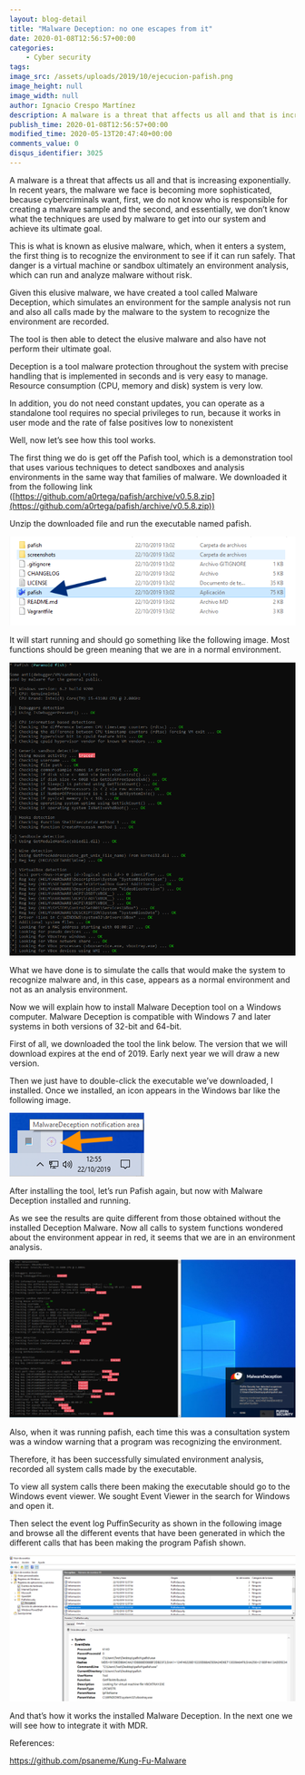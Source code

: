 ```yaml
---
layout: blog-detail
title: "Malware Deception: no one escapes from it"
date: 2020-01-08T12:56:57+00:00
categories:
    - Cyber security
tags:
image_src: /assets/uploads/2019/10/ejecucion-pafish.png
image_height: null
image_width: null
author: Ignacio Crespo Martínez
description: A malware is a threat that affects us all and that is increasing exponentially. In recent years, the malware we face is becoming more sophisticated, because cybercriminals want, first, we do not know who is responsible for creating a malware sample and the second, and...
publish_time: 2020-01-08T12:56:57+00:00
modified_time: 2020-05-13T20:47:40+00:00
comments_value: 0
disqus_identifier: 3025
---
```

A malware is a threat that affects us all and that is increasing exponentially. In recent years, the malware we face is becoming more sophisticated, because cybercriminals want, first, we do not know who is responsible for creating a malware sample and the second, and essentially, we don’t know what the techniques are used by malware to get into our system and achieve its ultimate goal.

This is what is known as elusive malware, which, when it enters a system, the first thing is to recognize the environment to see if it can run safely. That danger is a virtual machine or sandbox ultimately an environment analysis, which can run and analyze malware without risk.

Given this elusive malware, we have created a tool called Malware Deception, which simulates an environment for the sample analysis not run and also all calls made by the malware to the system to recognize the environment are recorded.

The tool is then able to detect the elusive malware and also have not perform their ultimate goal.

Deception is a tool malware protection throughout the system with precise handling that is implemented in seconds and is very easy to manage. Resource consumption (CPU, memory and disk) system is very low.

In addition, you do not need constant updates, you can operate as a standalone tool requires no special privileges to run, because it works in user mode and the rate of false positives low to nonexistent

Well, now let’s see how this tool works.

The first thing we do is get off the Pafish tool, which is a demonstration tool that uses various techniques to detect sandboxes and analysis environments in the same way that families of malware. We downloaded it from the following link ([https://github.com/a0rtega/pafish/archive/v0.5.8.zip](https://github.com/a0rtega/pafish/archive/v0.5.8.zip))

Unzip the downloaded file and run the executable named pafish.



![](/assets/uploads/2019/10/ejecucion-pafish.png)

It will start running and should go something like the following image. Most functions should be green meaning that we are in a normal environment.



![](/assets/uploads/2019/10/pafish-normal.png)

What we have done is to simulate the calls that would make the system to recognize malware and, in this case, appears as a normal environment and not as an analysis environment.

Now we will explain how to install Malware Deception tool on a Windows computer. Malware Deception is compatible with Windows 7 and later systems in both versions of 32-bit and 64-bit.

First of all, we downloaded the tool the link below. The version that we will download expires at the end of 2019. Early next year we will draw a new version.

Then we just have to double-click the executable we’ve downloaded, I installed. Once we installed, an icon appears in the Windows bar like the following image.



![](/assets/uploads/2019/10/icono-deception.png)

After installing the tool, let’s run Pafish again, but now with Malware Deception installed and running.

As we see the results are quite different from those obtained without the installed Deception Malware. Now all calls to system functions wondered about the environment appear in red, it seems that we are in an environment analysis.



![](/assets/uploads/2019/10/pafish-deception.png)

Also, when it was running pafish, each time this was a consultation system was a window warning that a program was recognizing the environment.

Therefore, it has been successfully simulated environment analysis, recorded all system calls made by the executable.

To view all system calls there been making the executable should go to the Windows event viewer. We sought Event Viewer in the search for Windows and open it.

Then select the event log PuffinSecurity as shown in the following image and browse all the different events that have been generated in which the different calls that has been making the program Pafish shown.



![](/assets/uploads/2019/10/events-deception.png)

And that’s how it works the installed Malware Deception. In the next one we will see how to integrate it with MDR.

References:

https://github.com/psaneme/Kung-Fu-Malware